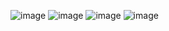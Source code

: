 ![image](https://github.com/user-attachments/assets/6df66bb0-cae9-4c7c-be75-fea542e207aa)
![image](https://github.com/user-attachments/assets/198698b8-ae26-4929-9a4a-c992abbcf8b9)
![image](https://github.com/user-attachments/assets/ee0144a5-fb9b-4f14-aded-bf83bbb79cf0)
![image](https://github.com/user-attachments/assets/291db3bf-6d2b-4151-9e4f-64cb23236f87)
